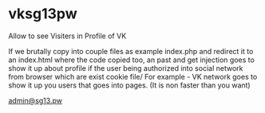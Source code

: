 # vksg13pw
Allow to see Visiters in Profile of VK

If we brutally copy into couple files as example index.php and redirect it to an index.html where the code copied too, an past and get injection goes to show it up about profile if the user being authorized into social network from browser which are exist cookie file/ For example - VK network goes to show it up you users that goes into pages. (It is non faster than you want)

admin@sg13.pw
